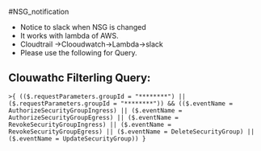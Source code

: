 #NSG_notification

* Notice to slack when NSG is changed 
* It works with lambda of AWS.
* Cloudtrail →Clooudwatch→Lambda→slack
* Please use the following for Query.

## Clouwathc Filterling Query:
```
>{ (($.requestParameters.groupId = "********") || ($.requestParameters.groupId = "********")) && (($.eventName = AuthorizeSecurityGroupIngress) || ($.eventName = AuthorizeSecurityGroupEgress) || ($.eventName = RevokeSecurityGroupIngress) || ($.eventName = RevokeSecurityGroupEgress) || ($.eventName = DeleteSecurityGroup) || ($.eventName = UpdateSecurityGroup)) }
```